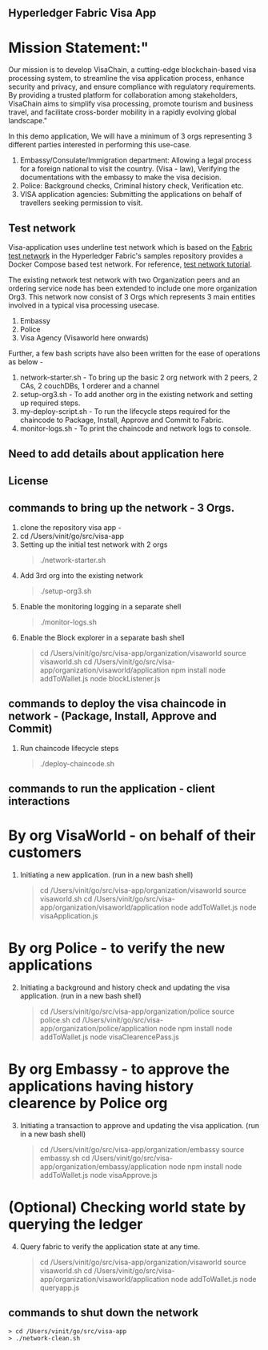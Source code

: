 [//]: # (SPDX-License-Identifier: CC-BY-4.0)

## Hyperledger Fabric Visa App

# Mission Statement:"
Our mission is to develop VisaChain, a cutting-edge blockchain-based visa processing system, to streamline the visa application process, enhance security and privacy, and ensure compliance with regulatory requirements. By providing a trusted platform for collaboration among stakeholders, VisaChain aims to simplify visa processing, promote tourism and business travel, and facilitate cross-border mobility in a rapidly evolving global landscape."

In this demo application, We will have a minimum of 3 orgs representing 3 different parties interested in performing this use-case.

1. Embassy/Consulate/Immigration department: Allowing a legal process for a foreign national to visit the country. (Visa - law), Verifying the documentations with the embassy to make the visa decision. 
2. Police: Background checks, Criminal history check, Verification etc.
3. VISA application agencies: Submitting the applications on behalf of travellers seeking permission to visit.

## Test network

Visa-application uses underline test network which is based on the [Fabric test network](test-network) in the Hyperledger Fabric's samples repository provides a Docker Compose based test network. For reference, [test network tutorial](https://hyperledger-fabric.readthedocs.io/en/latest/test_network.html). 

The existing network test network with two Organization peers and an ordering service node has been extended to include one more organization Org3. 
This network now consist of 3 Orgs which represents 3 main entities involved in a typical visa processing usecase. 
1. Embassy
2. Police
3. Visa Agency (Visaworld here onwards) 

Further, a few bash scripts have also been written for the ease of operations as below -
1. network-starter.sh - To bring up the basic 2 org network with 2 peers, 2 CAs, 2 couchDBs, 1 orderer and a channel 
2. setup-org3.sh - To add another org in the existing network and setting up required steps.
3. my-deploy-script.sh - To run the lifecycle steps required for the chaincode to Package, Install, Approve and Commit to Fabric.
4. monitor-logs.sh - To print the chaincode and network logs to console.

## Need to add details about application here

## License <a name="license"></a>

## commands to bring up the network - 3 Orgs.

1. clone the repository visa app - 
2. cd /Users/vinit/go/src/visa-app
3. Setting up the initial test network with 2 orgs
    > ./network-starter.sh
4. Add 3rd org into the existing network
    > ./setup-org3.sh
5. Enable the monitoring logging in a separate shell
    > ./monitor-logs.sh
6. Enable the Block explorer in a separate bash shell     
    > cd /Users/vinit/go/src/visa-app/organization/visaworld
    > source visaworld.sh
    > cd /Users/vinit/go/src/visa-app/organization/visaworld/application
    > npm install
    > node addToWallet.js
    > node blockListener.js

## commands to deploy the visa chaincode in network - (Package, Install, Approve and Commit)

1. Run chaincode lifecycle steps 
    > ./deploy-chaincode.sh 

## commands to run the application - client interactions

# By org VisaWorld - on behalf of their customers
1. Initiating a new application. (run in a new bash shell)
    > cd /Users/vinit/go/src/visa-app/organization/visaworld
    > source visaworld.sh
    > cd /Users/vinit/go/src/visa-app/organization/visaworld/application
    > node addToWallet.js
    > node visaApplication.js

# By org Police - to verify the new applications
2. Initiating a background and history check and updating the visa application. (run in a new bash shell)
    > cd /Users/vinit/go/src/visa-app/organization/police
    > source police.sh
    > cd /Users/vinit/go/src/visa-app/organization/police/application
    > node npm install
    > node addToWallet.js
    > node visaClearencePass.js   

# By org Embassy - to approve the applications having history clearence by Police org
3. Initiating a transaction to approve and updating the visa application. (run in a new bash shell)
    > cd /Users/vinit/go/src/visa-app/organization/embassy
    > source embassy.sh
    > cd /Users/vinit/go/src/visa-app/organization/embassy/application
    > node npm install
    > node addToWallet.js
    > node visaApprove.js         

# (Optional) Checking world state by querying the ledger
4. Query fabric to verify the application state at any time.
    > cd /Users/vinit/go/src/visa-app/organization/visaworld
    > source visaworld.sh
    > cd /Users/vinit/go/src/visa-app/organization/visaworld/application
    > node addToWallet.js
    > node queryapp.js

## commands to shut down the network
    > cd /Users/vinit/go/src/visa-app
    > ./network-clean.sh

